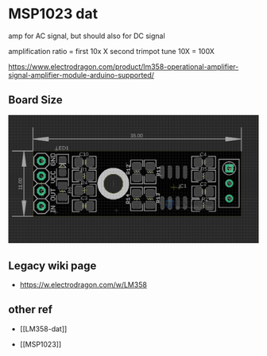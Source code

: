 
# MSP1023 dat 


amp for AC signal, but should also for DC signal 

amplification ratio = first 10x X second trimpot tune 10X = 100X


https://www.electrodragon.com/product/lm358-operational-amplifier-signal-amplifier-module-arduino-supported/


## Board Size 

![](2023-11-17-17-44-30.png)


## Legacy wiki page 
- https://w.electrodragon.com/w/LM358


## other ref 

- [[LM358-dat]]

- [[MSP1023]]

